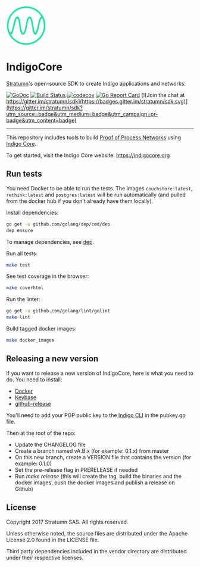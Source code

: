 [![Logo](logo.png)](https://indigocore.org)

# IndigoCore

[Stratumn](https://stratumn.com)'s open-source SDK to create Indigo applications and networks.

[![GoDoc](https://godoc.org/github.com/stratumn/go-indigocore?status.svg)](https://godoc.org/github.com/stratumn/go-indigocore)
[![Build Status](https://semaphoreci.com/api/v1/stratumn/go-indigocore/branches/master/badge.svg)](https://semaphoreci.com/stratumn/go-indigocore)
[![codecov](https://codecov.io/gh/stratumn/go-indigocore/branch/master/graph/badge.svg)](https://codecov.io/gh/stratumn/go-indigocore)
[![Go Report Card](https://goreportcard.com/badge/github.com/stratumn/go-indigocore)](https://goreportcard.com/report/github.com/stratumn/go-indigocore)
[![Join the chat at https://gitter.im/stratumn/sdk](https://badges.gitter.im/stratumn/sdk.svg)](https://gitter.im/stratumn/sdk?utm_source=badge&utm_medium=badge&utm_campaign=pr-badge&utm_content=badge)

---

This repository includes tools to build [Proof of Process Networks](https://proofofprocess.org) using [Indigo Core](https://indigocore.org).

To get started, visit the Indigo Core website:
https://indigocore.org

## Run tests

You need Docker to be able to run the tests. The images `couchstore:latest`, `rethink:latest` and
`postgres:latest` will be run automatically (and pulled from the docker hub if
you don't already have them locally).

Install dependencies:

```bash
go get -u github.com/golang/dep/cmd/dep
dep ensure
```

To manage dependencies, see [dep](https://github.com/golang/dep).

Run all tests:

```bash
make test
```

See test coverage in the browser:

```bash
make coverhtml
```

Run the linter:

```bash
go get -u github.com/golang/lint/golint
make lint
```

Build tagged docker images:

```bash
make docker_images
```

## Releasing a new version

If you want to release a new version of IndigoCore, here is what you need to do.
You need to install:

- [Docker](https://www.docker.com/)
- [Keybase](https://keybase.io/)
- [github-release](https://github.com/aktau/github-release/releases/)

You'll need to add your PGP public key to the [Indigo CLI](https://github.com/stratumn/indigo-cli) in the pubkey.go file.

Then at the root of the repo:

- Update the CHANGELOG file
- Create a branch named vA.B.x (for example: 0.1.x) from master
- On this new branch, create a VERSION file that contains the version (for example: 0.1.0)
- Set the pre-release flag in PRERELEASE if needed
- Run _make release_ (this will create the tag, build the binaries and the docker images, push the docker images and publish a release on Github)

## License

Copyright 2017 Stratumn SAS. All rights reserved.

Unless otherwise noted, the source files are distributed under the Apache
License 2.0 found in the LICENSE file.

Third party dependencies included in the vendor directory are distributed under
their respective licenses.
